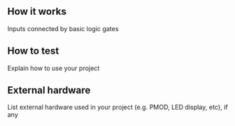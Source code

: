 <!---

This file is used to generate your project datasheet. Please fill in the information below and delete any unused
sections.

You can also include images in this folder and reference them in the markdown. Each image must be less than
512 kb in size, and the combined size of all images must be less than 1 MB.
-->

## How it works

Inputs connected by basic logic gates

## How to test

Explain how to use your project

## External hardware

List external hardware used in your project (e.g. PMOD, LED display, etc), if any
